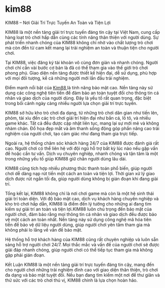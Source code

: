 # kim88
KIM88 – Nơi Giải Trí Trực Tuyến An Toàn và Tiện Lợi

KIM88 là một nền tảng giải trí trực tuyến đáng tin cậy tại Việt Nam, cung cấp hàng loạt trò chơi hấp dẫn cùng các tính năng thân thiện với người dùng. Sự phát triển nhanh chóng của KIM88 không chỉ nhờ vào chất lượng trò chơi mà còn đến từ cam kết mang lại trải nghiệm an toàn và thuận tiện cho người chơi.

Tại KIM88, việc đăng ký tài khoản vô cùng đơn giản và nhanh chóng. Người chơi chỉ cần vài bước cơ bản là đã có thể tham gia vào thế giới trò chơi phong phú. Giao diện nền tảng được thiết kế hiện đại, dễ sử dụng, phù hợp với mọi đối tượng, kể cả những người mới lần đầu trải nghiệm.

Điểm mạnh nổi bật của <a href=https://kim88-online.com> Kim88 </a>  là tính năng bảo mật cao. Nền tảng này sử dụng các công nghệ tiên tiến để đảm bảo an toàn tuyệt đối cho thông tin cá nhân và giao dịch của người dùng. Đây là yếu tố rất quan trọng, đặc biệt trong bối cảnh ngày càng nhiều người lựa chọn giải trí trực tuyến.

KIM88 sở hữu kho trò chơi đa dạng, từ những trò chơi dân gian như tiến lên, phỏm, tài xỉu đến các trò chơi giải trí hiện đại như bắn cá, lô tô, và nhiều game khác. Tất cả đều được cập nhật liên tục, mang lại sự mới mẻ và không nhàm chán. Đồ họa đẹp mắt và âm thanh sống động góp phần nâng cao trải nghiệm của người chơi, tạo cảm giác như đang tham gia trực tiếp.

Ngoài ra, hệ thống chăm sóc khách hàng 24/7 của KIM88 được đánh giá rất cao. Người chơi có thể liên hệ với đội ngũ hỗ trợ bất kỳ lúc nào nếu gặp vấn đề hoặc cần tư vấn. Dịch vụ chuyên nghiệp, nhanh chóng và tận tâm là một trong những yếu tố giúp KIM88 giữ chân người dùng lâu dài.

KIM88 cũng tích hợp nhiều phương thức thanh toán phổ biến, giúp người chơi dễ dàng nạp rút tiền một cách an toàn và tiện lợi. Thời gian xử lý giao dịch được rút ngắn tối đa, giúp người dùng không bị gián đoạn khi đang giải trí.

Tổng kết lại, KIM88 không chỉ là nơi chơi game mà còn là một hệ sinh thái giải trí toàn diện. Với độ bảo mật cao, dịch vụ khách hàng chuyên nghiệp và kho trò chơi hấp dẫn, KIM88 là điểm đến lý tưởng cho những ai đang tìm kiếm sự giải trí an toàn và tiện lợi.KIM88 luôn chú trọng đến bảo mật của người chơi, đảm bảo rằng mọi thông tin cá nhân và giao dịch đều được bảo vệ một cách an toàn nhất. Nền tảng này sử dụng công nghệ mã hóa tiên tiến để bảo vệ dữ liệu người dùng, giúp người chơi yên tâm tham gia mà không phải lo lắng về vấn đề bảo mật.

Hệ thống hỗ trợ khách hàng của KIM88 cũng rất chuyên nghiệp và luôn sẵn sàng hỗ trợ người chơi 24/7. Mọi thắc mắc và vấn đề của người chơi sẽ được giải đáp nhanh chóng, giúp người chơi có thể tiếp tục tham gia mà không gặp phải gián đoạn.

Kết Luận
KIM88 là một nền tảng giải trí trực tuyến đáng tin cậy, mang đến cho người chơi những trải nghiệm đỉnh cao với giao diện thân thiện, trò chơi đa dạng và bảo mật tuyệt đối. Nếu bạn đang tìm kiếm một nơi để thư giãn và thử sức với các trò chơi thú vị, KIM88 chính là lựa chọn hoàn hảo.

